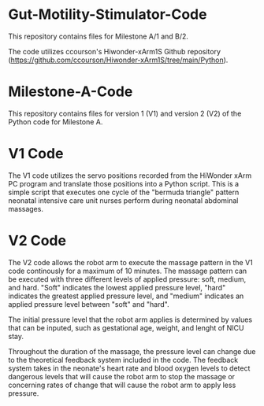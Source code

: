# Gut-Motility-Stimulator-Code
This repository contains files for Milestone A/1 and B/2.

The code utilizes ccourson's Hiwonder-xArm1S Github repository (https://github.com/ccourson/Hiwonder-xArm1S/tree/main/Python).

# Milestone-A-Code
This repository contains files for version 1 (V1) and version 2 (V2) of the Python code for Milestone A.

# V1 Code
The V1 code utilizes the servo positions recorded from the HiWonder xArm PC program and translate those positions into a Python script. This is a simple script that executes one cycle of the "bermuda triangle" pattern neonatal intensive care unit nurses perform during neonatal abdominal massages. 

# V2 Code
The V2 code allows the robot arm to execute the massage pattern in the V1 code continously for a maximum of 10 minutes. The massage pattern can be executed with three different levels of applied pressure: soft, medium, and hard. "Soft" indicates the lowest applied pressure level, "hard" indicates the greatest applied pressure level, and "medium" indicates an applied pressure level between "soft" and "hard".

The initial pressure level that the robot arm applies is determined by values that can be inputed, such as gestational age, weight, and lenght of NICU stay.

Throughout the duration of the massage, the pressure level can change due to the theoretical feedback system included in the code. The feedback system takes in the neonate's heart rate and blood oxygen levels to detect dangerous levels that will cause the robot arm to stop the massage or concerning rates of change that will cause the robot arm to apply less pressure.

